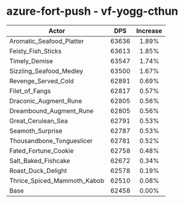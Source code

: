 # azure-fort-push - vf-yogg-cthun
| Actor | DPS | Increase |
|---|:---:|:---:|
|Aromatic_Seafood_Platter|63636|1.89%|
|Feisty_Fish_Sticks|63613|1.85%|
|Timely_Demise|63547|1.74%|
|Sizzling_Seafood_Medley|63500|1.67%|
|Revenge_Served_Cold|62891|0.69%|
|Filet_of_Fangs|62817|0.57%|
|Draconic_Augment_Rune|62805|0.56%|
|Dreambound_Augment_Rune|62805|0.56%|
|Great_Cerulean_Sea|62791|0.53%|
|Seamoth_Surprise|62787|0.53%|
|Thousandbone_Tongueslicer|62781|0.52%|
|Fated_Fortune_Cookie|62758|0.48%|
|Salt_Baked_Fishcake|62672|0.34%|
|Roast_Duck_Delight|62578|0.19%|
|Thrice_Spiced_Mammoth_Kabob|62510|0.08%|
|Base|62458|0.00%|

